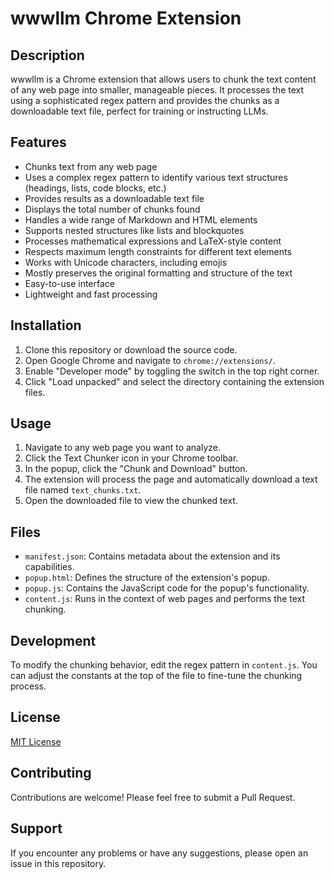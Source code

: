 # wwwllm Chrome Extension

## Description

wwwllm is a Chrome extension that allows users to chunk the text content of any web page into smaller, manageable pieces. It processes the text using a sophisticated regex pattern and provides the chunks as a downloadable text file, perfect for training or instructing LLMs.

## Features

- Chunks text from any web page
- Uses a complex regex pattern to identify various text structures (headings, lists, code blocks, etc.)
- Provides results as a downloadable text file
- Displays the total number of chunks found
- Handles a wide range of Markdown and HTML elements
- Supports nested structures like lists and blockquotes
- Processes mathematical expressions and LaTeX-style content
- Respects maximum length constraints for different text elements
- Works with Unicode characters, including emojis
- Mostly preserves the original formatting and structure of the text
- Easy-to-use interface 
- Lightweight and fast processing

## Installation

1. Clone this repository or download the source code.
2. Open Google Chrome and navigate to `chrome://extensions/`.
3. Enable "Developer mode" by toggling the switch in the top right corner.
4. Click "Load unpacked" and select the directory containing the extension files.

## Usage

1. Navigate to any web page you want to analyze.
2. Click the Text Chunker icon in your Chrome toolbar.
3. In the popup, click the "Chunk and Download" button.
4. The extension will process the page and automatically download a text file named `text_chunks.txt`.
5. Open the downloaded file to view the chunked text.

## Files

- `manifest.json`: Contains metadata about the extension and its capabilities.
- `popup.html`: Defines the structure of the extension's popup.
- `popup.js`: Contains the JavaScript code for the popup's functionality.
- `content.js`: Runs in the context of web pages and performs the text chunking.

## Development

To modify the chunking behavior, edit the regex pattern in `content.js`. You can adjust the constants at the top of the file to fine-tune the chunking process.

## License

[MIT License](https://opensource.org/licenses/MIT)

## Contributing

Contributions are welcome! Please feel free to submit a Pull Request.

## Support

If you encounter any problems or have any suggestions, please open an issue in this repository.

